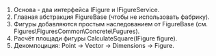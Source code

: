 1. Основа - два интерфейса IFigure и IFigureService.
2. Главная абстракция FigureBase (чтобы не использовать фабрику).
3. Фигуры добавляются простым наследованием от FigureBase (см. Figures\FiguresCommon\Concrete\Fugures).
4. Расчёт площади фигуры CalculateSquare(IFigure figure).
5. Декомпоциция: Point -> Vector -> Dimensions -> Figure.
   
